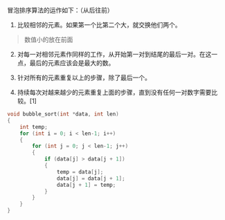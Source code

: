 冒泡排序算法的运作如下：（从后往前）

1. 比较相邻的元素。如果第一个比第二个大，就交换他们两个。
> 数值小的放在前面

2. 对每一对相邻元素作同样的工作，从开始第一对到结尾的最后一对。在这一点，最后的元素应该会是最大的数。

3. 针对所有的元素重复以上的步骤，除了最后一个。

4. 持续每次对越来越少的元素重复上面的步骤，直到没有任何一对数字需要比较。[1] 


```c
void bubble_sort(int *data, int len)
{
    int temp;
    for (int i = 0; i < len-1; i++)
    {
        for (int j = 0; j < len-1; j++)
        {
            if (data[j] > data[j + 1])
            {
                temp = data[j];
                data[j] = data[j + 1];
                data[j + 1] = temp;
            }
        }
    }
}
```